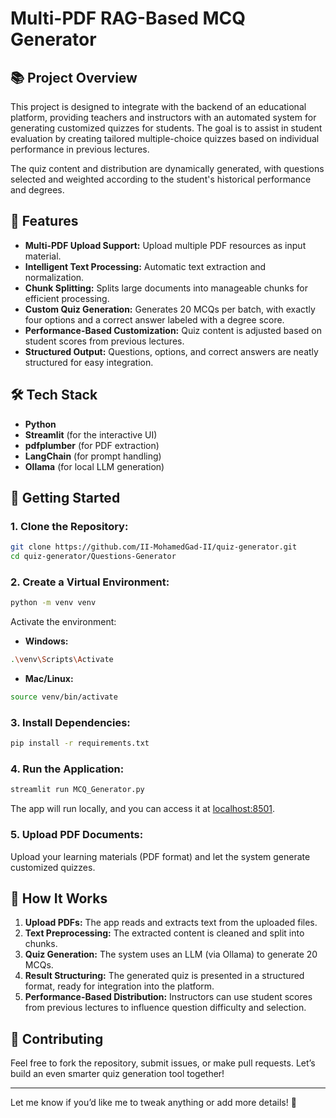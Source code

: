 # Multi-PDF RAG-Based MCQ Generator

## 📚 Project Overview

This project is designed to integrate with the backend of an educational platform, providing teachers and instructors with an automated system for generating customized quizzes for students. The goal is to assist in student evaluation by creating tailored multiple-choice quizzes based on individual performance in previous lectures.

The quiz content and distribution are dynamically generated, with questions selected and weighted according to the student's historical performance and degrees.

## 🚀 Features

- **Multi-PDF Upload Support:** Upload multiple PDF resources as input material.
- **Intelligent Text Processing:** Automatic text extraction and normalization.
- **Chunk Splitting:** Splits large documents into manageable chunks for efficient processing.
- **Custom Quiz Generation:** Generates 20 MCQs per batch, with exactly four options and a correct answer labeled with a degree score.
- **Performance-Based Customization:** Quiz content is adjusted based on student scores from previous lectures.
- **Structured Output:** Questions, options, and correct answers are neatly structured for easy integration.

## 🛠️ Tech Stack

- **Python**
- **Streamlit** (for the interactive UI)
- **pdfplumber** (for PDF extraction)
- **LangChain** (for prompt handling)
- **Ollama** (for local LLM generation)

## 🏁 Getting Started

### 1. Clone the Repository:

```bash
git clone https://github.com/II-MohamedGad-II/quiz-generator.git
cd quiz-generator/Questions-Generator
```

### 2. Create a Virtual Environment:

```bash
python -m venv venv
```

Activate the environment:

- **Windows:**

```bash
.\venv\Scripts\Activate
```

- **Mac/Linux:**

```bash
source venv/bin/activate
```

### 3. Install Dependencies:

```bash
pip install -r requirements.txt
```

### 4. Run the Application:

```bash
streamlit run MCQ_Generator.py
```

The app will run locally, and you can access it at [localhost:8501](http://localhost:8501).

### 5. Upload PDF Documents:

Upload your learning materials (PDF format) and let the system generate customized quizzes.

## 🧠 How It Works

1. **Upload PDFs:** The app reads and extracts text from the uploaded files.
2. **Text Preprocessing:** The extracted content is cleaned and split into chunks.
3. **Quiz Generation:** The system uses an LLM (via Ollama) to generate 20 MCQs.
4. **Result Structuring:** The generated quiz is presented in a structured format, ready for integration into the platform.
5. **Performance-Based Distribution:** Instructors can use student scores from previous lectures to influence question difficulty and selection.



## 🤝 Contributing

Feel free to fork the repository, submit issues, or make pull requests. Let’s build an even smarter quiz generation tool together!

---

Let me know if you’d like me to tweak anything or add more details! 🚀

